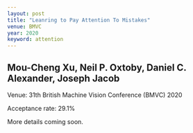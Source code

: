 ```yaml
---
layout: post
title: "Leanring to Pay Attention To Mistakes"
venue: BMVC
year: 2020
keyword: attention
---
```

Mou-Cheng Xu, Neil P. Oxtoby, Daniel C. Alexander, Joseph Jacob
---
Venue: 31th British Machine Vision Conference (BMVC) 2020

Acceptance rate: 29.1%



More details coming soon.

